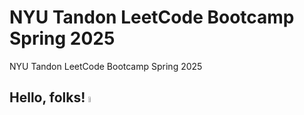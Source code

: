 # NYU Tandon LeetCode Bootcamp Spring 2025
NYU Tandon LeetCode Bootcamp Spring 2025

## Hello, folks! <img src="https://raw.githubusercontent.com/MartinHeinz/MartinHeinz/master/wave.gif" width=5% height=5% alt="Waving hand"> 
